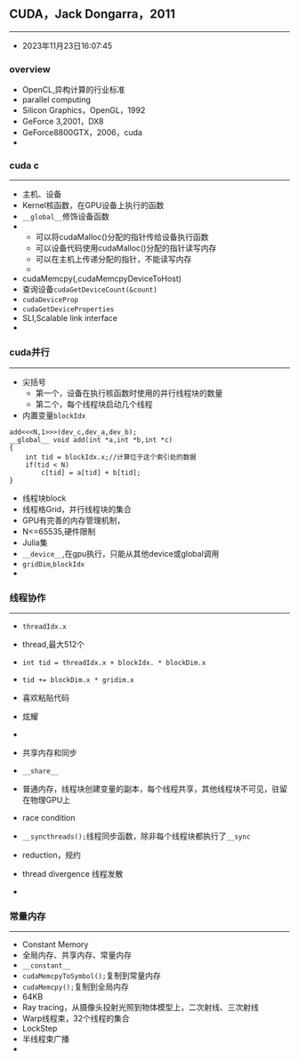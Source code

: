 ## CUDA，Jack Dongarra，2011  

---

- 2023年11月23日16:07:45  
###  overview  
- OpenCL,异构计算的行业标准  
- parallel computing  
- Silicon Graphics，OpenGL，1992  
- GeForce 3,2001，DX8  
- GeForce8800GTX，2006，cuda  
- 
### cuda c
---
- 主机、设备  
- Kernel核函数，在GPU设备上执行的函数  
- `__global__`修饰设备函数  
- 
	- 可以将cudaMalloc()分配的指针传给设备执行函数  
	- 可以设备代码使用cudaMalloc()分配的指针读写内存  
	- 可以在主机上传递分配的指针，不能读写内存  
	- 
- cudaMemcpy(,cudaMemcpyDeviceToHost)  
- 查询设备`cudaGetDeviceCount(&count)`  
- `cudaDeviceProp`  
- `cudaGetDeviceProperties`  
- SLI,Scalable link interface  
- 
### cuda并行 
---
- 尖括号
	- 第一个，设备在执行核函数时使用的并行线程块的数量  
    - 第二个，每个线程块启动几个线程
- 内置变量`blockIdx`
```
add<<<N,1>>>(dev_c,dev_a,dev_b);
__global__ void add(int *a,int *b,int *c)
{
	int tid = blockIdx.x;//计算位于这个索引处的数据
	if(tid < N)
		c[tid] = a[tid] + b[tid];
}
```
- 线程块block  
- 线程格Grid，并行线程块的集合  
- GPU有完善的内存管理机制，  
- N<=65535,硬件限制  
- Julia集  
- `__device__`,在gpu执行，只能从其他device或global调用  
- `gridDim`,`blockIdx`  
- 
### 线程协作  
---
- `threadIdx.x`  
- thread,最大512个  
- `int tid = threadIdx.x + blockIdx. * blockDim.x`  
- `tid += blockDim.x * gridim.x`  
- 喜欢粘贴代码  
- 炫耀  
- 
- 共享内存和同步  
- `__share__`  
- 普通内存，线程块创建变量的副本，每个线程共享，其他线程块不可见，驻留在物理GPU上  

- race condition  
- `__syncthreads();`线程同步函数，除非每个线程块都执行了`__sync`  
- reduction，规约  
- thread divergence 线程发散  
- 
### 常量内存  
---
- Constant Memory  
- 全局内存、共享内存、常量内存  
- `__constant__`  
- `cudaMemcpyToSymbol();`复制到常量内存  
- `cudaMemcpy();`复制到全局内存  
- 64KB  
- Ray tracing，从摄像头投射光照到物体模型上，二次射线、三次射线  
- Warp线程束，32个线程的集合  
- LockStep  
- 半线程束广播  
- 










